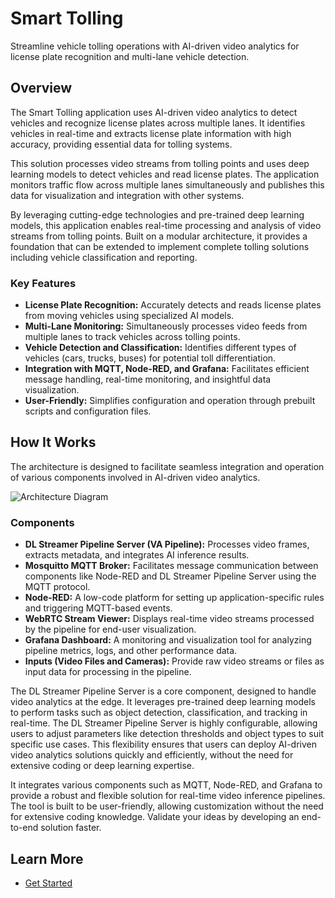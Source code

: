 # Smart Tolling
Streamline vehicle tolling operations with AI-driven video analytics for license plate recognition and multi-lane vehicle detection.

## Overview

The Smart Tolling application uses AI-driven video analytics to detect vehicles and recognize license plates across multiple lanes. It identifies vehicles in real-time and extracts license plate information with high accuracy, providing essential data for tolling systems.

This solution processes video streams from tolling points and uses deep learning models to detect vehicles and read license plates. The application monitors traffic flow across multiple lanes simultaneously and publishes this data for visualization and integration with other systems.

By leveraging cutting-edge technologies and pre-trained deep learning models, this application enables real-time processing and analysis of video streams from tolling points. Built on a modular architecture, it provides a foundation that can be extended to implement complete tolling solutions including vehicle classification and reporting.

### Key Features

- **License Plate Recognition:** Accurately detects and reads license plates from moving vehicles using specialized AI models.
- **Multi-Lane Monitoring:** Simultaneously processes video feeds from multiple lanes to track vehicles across tolling points.
- **Vehicle Detection and Classification:** Identifies different types of vehicles (cars, trucks, buses) for potential toll differentiation.
- **Integration with MQTT, Node-RED, and Grafana:** Facilitates efficient message handling, real-time monitoring, and insightful data visualization.
- **User-Friendly:** Simplifies configuration and operation through prebuilt scripts and configuration files.

## How It Works

The architecture is designed to facilitate seamless integration and operation of various components involved in AI-driven video analytics.

![Architecture Diagram](_images/arch.png)

### Components

- **DL Streamer Pipeline Server (VA Pipeline):** Processes video frames, extracts metadata, and integrates AI inference results.
- **Mosquitto MQTT Broker:** Facilitates message communication between components like Node-RED and DL Streamer Pipeline Server using the MQTT protocol.
- **Node-RED:** A low-code platform for setting up application-specific rules and triggering MQTT-based events.
- **WebRTC Stream Viewer:** Displays real-time video streams processed by the pipeline for end-user visualization.
- **Grafana Dashboard:** A monitoring and visualization tool for analyzing pipeline metrics, logs, and other performance data.
- **Inputs (Video Files and Cameras):** Provide raw video streams or files as input data for processing in the pipeline.

The DL Streamer Pipeline Server is a core component, designed to handle video analytics at the edge. It leverages pre-trained deep learning models to perform tasks such as object detection, classification, and tracking in real-time. The DL Streamer Pipeline Server is highly configurable, allowing users to adjust parameters like detection thresholds and object types to suit specific use cases. This flexibility ensures that users can deploy AI-driven video analytics solutions quickly and efficiently, without the need for extensive coding or deep learning expertise.

It integrates various components such as MQTT, Node-RED, and Grafana to provide a robust and flexible solution for real-time video inference pipelines. The tool is built to be user-friendly, allowing customization without the need for extensive coding knowledge. Validate your ideas by developing an end-to-end solution faster.

## Learn More

- [Get Started](../docs/user-guide/get-started.md)
